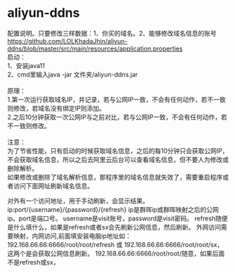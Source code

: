 # aliyun-ddns</br>
配置说明。只要修改三样数据：1、你买的域名。2、能够修改域名信息的账号</br>
https://github.com/LOLKhadaJhin/aliyun-ddns/blob/master/src/main/resources/application.properties</br>
启动：</br>
1、安装java11</br>
2、cmd里输入java -jar 文件夹/aliyun-ddns.jar</br>
</br>
原理：</br>
1.第一次运行获取域名IP，并记录，若与公网IP一致，不会有任何动作，若不一致则修改，若域名没有绑定IP则添加。</br>
2.之后10分钟获取一次公网IP与之前对比，若与公网IP一致，不会有任何动作，若不一致则修改。</br>
</br>
注意：</br>
为了节省性能，只有启动的时候获取域名信息，之后的每10分钟只会获取公网IP，不会获取域名信息，所以之后去阿里云后台可以查看域名信息，但不要人为修改或删除解析。</br>
如果修改或删除了域名解析信息，那程序里的域名信息就失效了，需要重启程序或者访问下面网址刷新域名信息。</br>

对外有一个访问地址，用于手动刷新，会显示结果。
ip:port/{username}/{password}/{refresh}
ip是群晖ip或群晖映射之后的公网ip。port是端口号。
username是visit账号，password是visit密码。
refresh随便是什么填什么，如果是refresh或者sx会先刷新公网信息，然后刷新。
外网访问需要映射，内网访问,前面填安装电脑ip地址如：
192.168.66.66:6666/root/root/refresh 或 192.168.66.66:6666/root/root/sx，这两个是会获取公网信息刷新。
192.168.66.66:6666/root/root/随意，如果后面不是refresh或sx，
